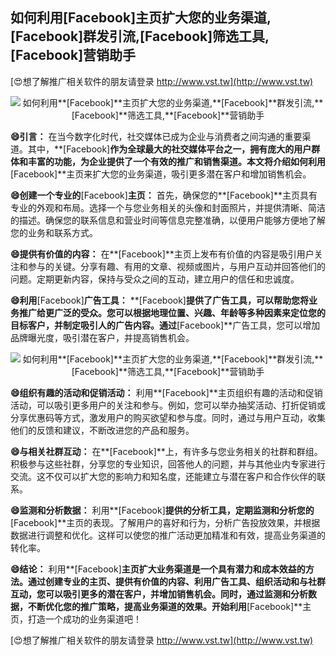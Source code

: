 ## **如何利用**[Facebook]**主页扩大您的业务渠道,**[Facebook]**群发引流,**[Facebook]**筛选工具,**[Facebook]**营销助手**

[😍想了解推广相关软件的朋友请登录 http://www.vst.tw](http://www.vst.tw)

 <center><img src="https://vst.tw/MP4/tuiguang/png/8.png" alt="如何利用**[Facebook]**主页扩大您的业务渠道,**[Facebook]**群发引流,**[Facebook]**筛选工具,**[Facebook]**营销助手"></center>

**😄引言：**
在当今数字化时代，社交媒体已成为企业与消费者之间沟通的重要渠道。其中，**[Facebook]**作为全球最大的社交媒体平台之一，拥有庞大的用户群体和丰富的功能，为企业提供了一个有效的推广和销售渠道。本文将介绍如何利用**[Facebook]**主页来扩大您的业务渠道，吸引更多潜在客户和增加销售机会。

**😄创建一个专业的**[Facebook]**主页：**
首先，确保您的**[Facebook]**主页具有专业的外观和布局。选择一个与您业务相关的头像和封面照片，并提供清晰、简洁的描述。确保您的联系信息和营业时间等信息完整准确，以便用户能够方便地了解您的业务和联系方式。

**😄提供有价值的内容：**
在**[Facebook]**主页上发布有价值的内容是吸引用户关注和参与的关键。分享有趣、有用的文章、视频或图片，与用户互动并回答他们的问题。定期更新内容，保持与受众之间的互动，建立用户的信任和忠诚度。

**😄利用**[Facebook]**广告工具：**
**[Facebook]**提供了广告工具，可以帮助您将业务推广给更广泛的受众。您可以根据地理位置、兴趣、年龄等多种因素来定位您的目标客户，并制定吸引人的广告内容。通过**[Facebook]**广告工具，您可以增加品牌曝光度，吸引潜在客户，并提高销售机会。

 <center><img src="https://vst.tw/MP4/tuiguang/png/0.png" alt="如何利用**[Facebook]**主页扩大您的业务渠道,**[Facebook]**群发引流,**[Facebook]**筛选工具,**[Facebook]**营销助手"></center>

**😄组织有趣的活动和促销活动：**
利用**[Facebook]**主页组织有趣的活动和促销活动，可以吸引更多用户的关注和参与。例如，您可以举办抽奖活动、打折促销或分享优惠码等方式，激发用户的购买欲望和参与度。同时，通过与用户互动，收集他们的反馈和建议，不断改进您的产品和服务。

**😄与相关社群互动：**
在**[Facebook]**上，有许多与您业务相关的社群和群组。积极参与这些社群，分享您的专业知识，回答他人的问题，并与其他业内专家进行交流。这不仅可以扩大您的影响力和知名度，还能建立与潜在客户和合作伙伴的联系。

**😄监测和分析数据：**
利用**[Facebook]**提供的分析工具，定期监测和分析您的**[Facebook]**主页的表现。了解用户的喜好和行为，分析广告投放效果，并根据数据进行调整和优化。这样可以使您的推广活动更加精准和有效，提高业务渠道的转化率。

**😄结论：**
利用**[Facebook]**主页扩大业务渠道是一个具有潜力和成本效益的方法。通过创建专业的主页、提供有价值的内容、利用广告工具、组织活动和与社群互动，您可以吸引更多的潜在客户，并增加销售机会。同时，通过监测和分析数据，不断优化您的推广策略，提高业务渠道的效果。开始利用**[Facebook]**主页，打造一个成功的业务渠道吧！

[😍想了解推广相关软件的朋友请登录 http://www.vst.tw](http://www.vst.tw)



